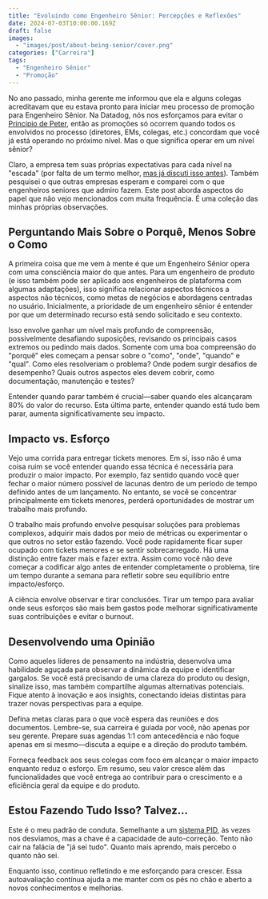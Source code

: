 ```yaml
---
title: "Evoluindo como Engenheiro Sênior: Percepções e Reflexões"
date: 2024-07-03T10:00:00.169Z
draft: false
images:
  - "images/post/about-being-senior/cover.png"
categories: ["Carreira"]
tags:
  - "Engenheiro Sênior"
  - "Promoção"
---
```


No ano passado, minha gerente me informou que ela e alguns colegas acreditavam que eu estava pronto para iniciar meu processo de promoção para Engenheiro Sênior. Na Datadog, nós nos esforçamos para evitar o [Princípio de Peter](https://pt.wikipedia.org/wiki/Princ%C3%ADpio_de_Peter), então as promoções só ocorrem quando todos os envolvidos no processo (diretores, EMs, colegas, etc.) concordam que você já está operando no próximo nível. Mas o que significa operar em um nível sênior?

Claro, a empresa tem suas próprias expectativas para cada nível na "escada" (por falta de um termo melhor, [mas já discuti isso antes](pt/posts/pendulum-swings-back/)). Também pesquisei o que outras empresas esperam e comparei com o que engenheiros seniores que admiro fazem. Este post aborda aspectos do papel que não vejo mencionados com muita frequência. É uma coleção das minhas próprias observações.

## Perguntando Mais Sobre o Porquê, Menos Sobre o Como

A primeira coisa que me vem à mente é que um Engenheiro Sênior opera com uma consciência maior do que antes. Para um engenheiro de produto (e isso também pode ser aplicado aos engenheiros de plataforma com algumas adaptações), isso significa relacionar aspectos técnicos a aspectos não técnicos, como metas de negócios e abordagens centradas no usuário. Inicialmente, a prioridade de um engenheiro sênior é entender por que um determinado recurso está sendo solicitado e seu contexto.

Isso envolve ganhar um nível mais profundo de compreensão, possivelmente desafiando suposições, revisando os principais casos extremos ou pedindo mais dados. Somente com uma boa compreensão do "porquê" eles começam a pensar sobre o "como", "onde", "quando" e "qual". Como eles resolveriam o problema? Onde podem surgir desafios de desempenho? Quais outros aspectos eles devem cobrir, como documentação, manutenção e testes?

Entender quando parar também é crucial—saber quando eles alcançaram 80% do valor do recurso. Esta última parte, entender quando está tudo bem parar, aumenta significativamente seu impacto.

## Impacto vs. Esforço

Vejo uma corrida para entregar tickets menores. Em si, isso não é uma coisa ruim se você entender quando essa técnica é necessária para produzir o maior impacto. Por exemplo, faz sentido quando você quer fechar o maior número possível de lacunas dentro de um período de tempo definido antes de um lançamento. No entanto, se você se concentrar principalmente em tickets menores, perderá oportunidades de mostrar um trabalho mais profundo.

O trabalho mais profundo envolve pesquisar soluções para problemas complexos, adquirir mais dados por meio de métricas ou experimentar o que outros no setor estão fazendo. Você pode rapidamente ficar super ocupado com tickets menores e se sentir sobrecarregado. Há uma distinção entre fazer mais e fazer extra. Assim como você não deve começar a codificar algo antes de entender completamente o problema, tire um tempo durante a semana para refletir sobre seu equilíbrio entre impacto/esforço.

A ciência envolve observar e tirar conclusões. Tirar um tempo para avaliar onde seus esforços são mais bem gastos pode melhorar significativamente suas contribuições e evitar o burnout.

## Desenvolvendo uma Opinião

Como aqueles líderes de pensamento na indústria, desenvolva uma habilidade aguçada para observar a dinâmica da equipe e identificar gargalos. Se você está precisando de uma clareza do produto ou design, sinalize isso, mas também compartilhe algumas alternativas potenciais. Fique atento à inovação e aos insights, conectando ideias distintas para trazer novas perspectivas para a equipe.

Defina metas claras para o que você espera das reuniões e dos documentos. Lembre-se, sua carreira é guiada por você, não apenas por seu gerente. Prepare suas agendas 1:1 com antecedência e não foque apenas em si mesmo—discuta a equipe e a direção do produto também.

Forneça feedback aos seus colegas com foco em alcançar o maior impacto enquanto reduz o esforço. Em resumo, seu valor cresce além das funcionalidades que você entrega ao contribuir para o crescimento e a eficiência geral da equipe e do produto.

## Estou Fazendo Tudo Isso? Talvez...

Este é o meu padrão de conduta. Semelhante a um [sistema PID](https://pt.wikipedia.org/wiki/Controlador_proporcional_integral_derivativo), às vezes nos desviamos, mas a chave é a capacidade de auto-correção. Tento não cair na falácia de "já sei tudo". Quanto mais aprendo, mais percebo o quanto não sei.

Enquanto isso, continuo refletindo e me esforçando para crescer. Essa autoavaliação contínua ajuda a me manter com os pés no chão e aberto a novos conhecimentos e melhorias.